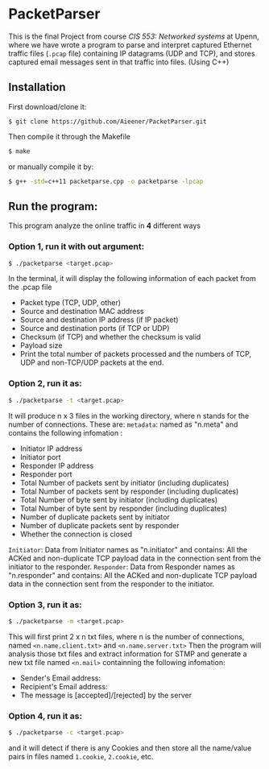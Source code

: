 # PacketParser
This is the final Project from course _CIS 553: Networked systems_ at Upenn, where we have wrote a program to parse and interpret captured Ethernet traffic files (`.pcap` file) containing IP datagrams (UDP and TCP), and stores captured email messages sent in that traffic into files. (Using C++)
## Installation
First download/clone it:
```
$ git clone https://github.com/Aieener/PacketParser.git
```
Then compile it through the Makefile
```sh
$ make
```
or manually compile it by:
```sh
$ g++ -std=c++11 packetparse.cpp -o packetparse -lpcap
```

## Run the program: 
This program analyze the online traffic in **4** different ways
### Option 1, run it with out argument:
```sh
$ ./packetparse <target.pcap>
```
In the terminal, it will display the following information of each packet from the .pcap file
- Packet type (TCP, UDP, other)
- Source and destination MAC address
- Source and destination IP address (if IP packet)
- Source and destination ports (if TCP or UDP)
- Checksum (if TCP) and whether the checksum is valid
- Payload size
- Print the total number of packets processed and the numbers of TCP, UDP and non-TCP/UDP packets at the end.

### Option 2, run it as:
```sh
$ ./packetparse -t <target.pcap>
```
It will produce n x 3 files in the working directory, where n stands for the number of connections.
These are:
`metadata`: named as "n.meta" and contains the following infomation :
- Initiator IP address
- Initiator port
- Responder IP address 
- Responder port
- Total Number of packets sent by initiator (including duplicates)
- Total Number of packets sent by responder (including duplicates)   
- Total Number of byte sent by initiator (including duplicates)   
- Total Number of byte sent by responder (including duplicates)   
- Number of duplicate packets sent by initiator      
- Number of duplicate packets sent by responder       
- Whether the connection is closed     

`Initiator`: Data from Initiator names as "n.initiator" and contains: All the ACKed and non-duplicate TCP payload data in the connection sent from the initiator to the responder.
`Responder`: Data from Responder names as "n.responder" and contains: All the ACKed and non-duplicate TCP payload data in the connection sent from the responder to the initiator.

### Option 3, run it as: 
```sh
$ ./packetparse -m <target.pcap>
```
This will first print 2 x n txt files, where n is the number of connections, named `<n.name.client.txt>` and `<n.name.server.txt>` 
Then the program will analysis those txt files and extract information for STMP and generate a new txt file named `<n.mail>` containning the following infomation:
- Sender's Email address: 
- Recipient's Email address: 
- The message is [accepted]/[rejected] by the server
### Option 4, run it as: 
```sh
$ ./packetparse -c <target.pcap>
```
and it will detect if there is any Cookies and then store all the name/value pairs in files named `1.cookie`, `2.cookie`, etc.
